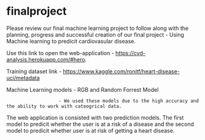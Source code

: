 # finalproject

Please review our final machine learning project to follow along with the planning, progress and successful creation of our final project - Using Machine learning to predicit cardiovasular disease.

Use this link to open the web-application - https://cvd-analysis.herokuapp.com/#hero.

Training dataset link - https://www.kaggle.com/ronitf/heart-disease-uci/metadata

Machine Learning models - RGB and Random Forrest Model 

                       - We used these models due to the high accuracy and the ability to work with cateogrical data. 


The web application is consisted with two prediction models. The first model to predicit whether the user is at a risk of a disease and the second model to predicit whether user is at risk of getting a heart disease. 


